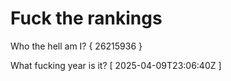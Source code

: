 # Fuck the rankings

Who the hell am I?
{ 26215936 }

What fucking year is it?
[ 2025-04-09T23:06:40Z ]
